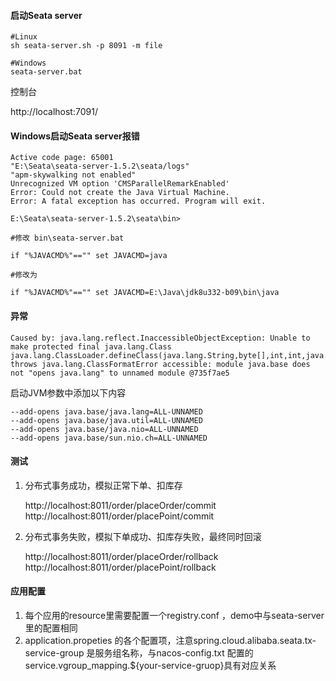 
#### 启动Seata server

```shell
#Linux
sh seata-server.sh -p 8091 -m file

#Windows
seata-server.bat
```

控制台

http://localhost:7091/

#### Windows启动Seata server报错

```shell
Active code page: 65001
"E:\Seata\seata-server-1.5.2\seata/logs"
"apm-skywalking not enabled"
Unrecognized VM option 'CMSParallelRemarkEnabled'
Error: Could not create the Java Virtual Machine.
Error: A fatal exception has occurred. Program will exit.

E:\Seata\seata-server-1.5.2\seata\bin>
```

```shell
#修改 bin\seata-server.bat

if "%JAVACMD%"=="" set JAVACMD=java

#修改为

if "%JAVACMD%"=="" set JAVACMD=E:\Java\jdk8u332-b09\bin\java
```

#### 异常

```
Caused by: java.lang.reflect.InaccessibleObjectException: Unable to make protected final java.lang.Class java.lang.ClassLoader.defineClass(java.lang.String,byte[],int,int,java.security.ProtectionDomain) throws java.lang.ClassFormatError accessible: module java.base does not "opens java.lang" to unnamed module @735f7ae5
```

启动JVM参数中添加以下内容

```
--add-opens java.base/java.lang=ALL-UNNAMED
--add-opens java.base/java.util=ALL-UNNAMED
--add-opens java.base/java.nio=ALL-UNNAMED
--add-opens java.base/sun.nio.ch=ALL-UNNAMED
```

#### 测试

1. 分布式事务成功，模拟正常下单、扣库存

   http://localhost:8011/order/placeOrder/commit
   http://localhost:8011/order/placePoint/commit

2. 分布式事务失败，模拟下单成功、扣库存失败，最终同时回滚

   http://localhost:8011/order/placeOrder/rollback
   http://localhost:8011/order/placePoint/rollback

#### 应用配置

1. 每个应用的resource里需要配置一个registry.conf ，demo中与seata-server里的配置相同
2. application.propeties 的各个配置项，注意spring.cloud.alibaba.seata.tx-service-group 是服务组名称，与nacos-config.txt
   配置的service.vgroup_mapping.${your-service-gruop}具有对应关系

